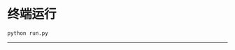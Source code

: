 # 终端运行

```shell
python run.py
```
**************************************************************************************************************************************************************************************************************************************************************************************************************************************************************************************************************************************************************************************************************************************************************************************************************************************************************************